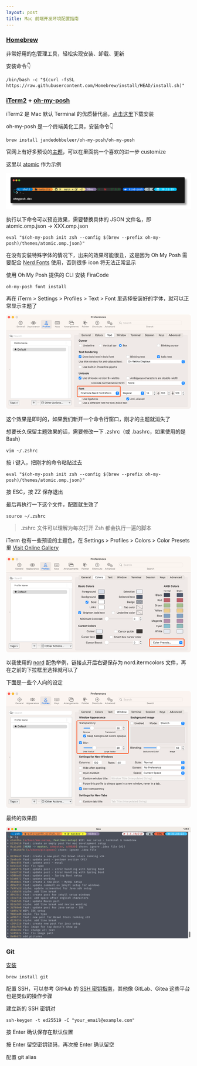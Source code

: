 ```yaml
---
layout: post
title: Mac 前端开发环境配置指南
---
```


### [Homebrew](https://brew.sh/)
非常好用的包管理工具，轻松实现安装、卸载、更新

安装命令👇

```shell
/bin/bash -c "$(curl -fsSL https://raw.githubusercontent.com/Homebrew/install/HEAD/install.sh)"
```

### [iTerm2](https://iterm2.com/) + [oh-my-posh](https://ohmyposh.dev/)

iTerm2 是 Mac 默认 Terminal 的优质替代品，[点击这里](https://iterm2.com/downloads.html)下载安装

oh-my-posh 是一个终端美化工具，安装命令👇

```shell
brew install jandedobbeleer/oh-my-posh/oh-my-posh
```

官网上有好多预设的[主题](https://ohmyposh.dev/docs/themes)，可以在里面挑一个喜欢的进一步 customize

这里以 [atomic](https://github.com/JanDeDobbeleer/oh-my-posh/blob/main/themes/atomic.omp.json) 作为示例

![atomic](/assets/mac-setup/atomic.png)

执行以下命令可以预览效果，需要替换具体的 JSON 文件名，即 atomic.omp.json -> XXX.omp.json

```shell
eval "$(oh-my-posh init zsh --config $(brew --prefix oh-my-posh)/themes/atomic.omp.json)"
```

在没有安装特殊字体的情况下，出来的效果可能很丑，这是因为 Oh My Posh 需要配合 [Nerd Fonts](https://www.nerdfonts.com/) 使用，否则很多 icon 将无法正常显示

使用 Oh My Posh 提供的 CLI 安装 FiraCode

```shell
oh-my-posh font install
```

再在 iTerm > Settings > Profiles > Text > Font 里选择安装好的字体，就可以正常显示主题了

![font](/assets/mac-setup/font.png)

这个效果是即时的，如果我们新开一个命令行窗口，刚才的主题就消失了

想要长久保留主题效果的话，需要修改一下 .zshrc（或 .bashrc，如果使用的是 Bash）

```shell
vim ~/.zshrc
```

按 i 键入，把刚才的命令粘贴过去

```shell
eval "$(oh-my-posh init zsh --config $(brew --prefix oh-my-posh)/themes/atomic.omp.json)"
```

按 ESC，按 ZZ 保存退出

最后再执行一下这个文件，配置就生效了

```shell
source ~/.zshrc
```

> .zshrc 文件可以理解为每次打开 Zsh 都会执行一遍的脚本

iTerm 也有一些预设的主题色，在 Settings > Profiles > Colors > Color Presets 里 [Visit Online Gallery](https://iterm2colorschemes.com/)

![color](/assets/mac-setup/iterm-color.png)

以我使用的 [nord](https://raw.githubusercontent.com/mbadolato/iTerm2-Color-Schemes/master/schemes/nord.itermcolors) 配色举例，链接点开后右键保存为 nord.itermcolors 文件，再在之前的下拉框里选择就可以了 

下面是一些个人向的设定

![background](/assets/mac-setup/background.png)

最终的效果图

![effect](/assets/mac-setup/effect.png)

### Git
[安装](https://git-scm.com/download/mac)

```shell
brew install git
```

配置 SSH，可以参考 GitHub 的 [SSH 密钥指南](https://docs.github.com/en/authentication/connecting-to-github-with-ssh)，其他像 GitLab、Gitea 这些平台也是类似的操作步骤

建立新的 SSH 密钥对

```shell
ssh-keygen -t ed25519 -C "your_email@example.com"
```

按 Enter 确认保存在默认位置

按 Enter 留空密钥锁码，再次按 Enter 确认留空





配置 git alias

